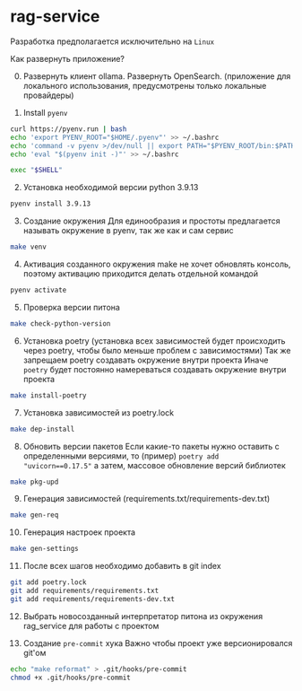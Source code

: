 # rag-service

Разработка предполагается исключительно на `Linux`


Как развернуть приложение?

0. Развернуть клиент ollama. Развернуть OpenSearch. 
(приложение для локального использования, предусмотрены только локальные провайдеры)

1. Install `pyenv`
```bash
curl https://pyenv.run | bash
echo 'export PYENV_ROOT="$HOME/.pyenv"' >> ~/.bashrc
echo 'command -v pyenv >/dev/null || export PATH="$PYENV_ROOT/bin:$PATH"' >> ~/.bashrc
echo 'eval "$(pyenv init -)"' >> ~/.bashrc

exec "$SHELL"
```


2. Установка необходимой версии python 3.9.13
```bash
pyenv install 3.9.13
```

3. Создание окружения
Для единообразия и простоты предлагается называть окружение в pyenv,
так же как и сам сервис
```bash
make venv
```

4. Активация созданного окружения make не хочет обновлять консоль, 
поэтому активацию приходится делать отдельной командой
```bash
pyenv activate 
```

5. Проверка версии питона
```bash
make check-python-version
```

6. Установка poetry (установка всех зависимостей будет происходить через poetry, чтобы было меньше проблем с зависимостями)
Так же запрещаем poetry создавать окружение внутри проекта
Иначе `poetry` будет постоянно намереваться создавать окружение внутри проекта
```bash
make install-poetry
```

7. Установка зависимостей из poetry.lock
```bash
make dep-install
```

8. Обновить версии пакетов
Если какие-то пакеты нужно оставить с определенными версиями, то
    (пример)
`poetry add  "uvicorn==0.17.5"`
а затем, массовое обновление версий библиотек
```bash 
make pkg-upd 
```

9. Генерация зависимостей (requirements.txt/requirements-dev.txt)
```bash 
make gen-req
```

10. Генерация настроек проекта
```bash
make gen-settings
```

11. После всех шагов необходимо добавить в git index
```bash
git add poetry.lock
git add requirements/requirements.txt
git add requirements/requirements-dev.txt 
```

12. Выбрать новосозданный интерпретатор питона из окружения rag_service для работы с проектом

13. Создание `pre-commit` хука
Важно чтобы проект уже версионировался git'ом
```bash
echo "make reformat" > .git/hooks/pre-commit
chmod +x .git/hooks/pre-commit
```